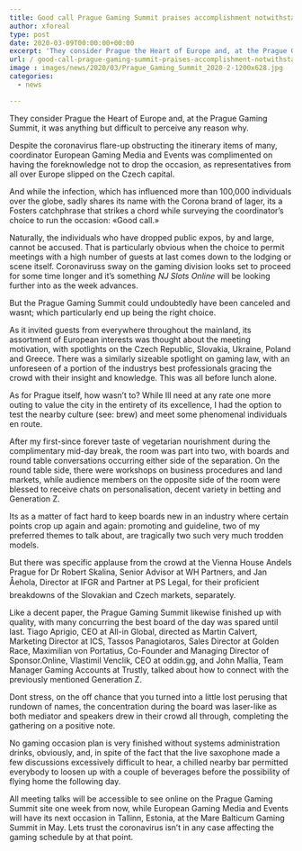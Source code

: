 ```yaml
---
title: Good call Prague Gaming Summit praises accomplishment notwithstanding coronavirus worries
author: xforeal 
type: post
date: 2020-03-09T00:00:00+00:00
excerpt: 'They consider Prague the Heart of Europe and, at the Prague Gaming Summit, it was anything but difficult to see why '
url: / good-call-prague-gaming-summit-praises-accomplishment-notwithstanding-coronavirus-worries/
image : images/news/2020/03/Prague_Gaming_Summit_2020-2-1200x628.jpg
categories:
  - news

---
```

They consider Prague the Heart of Europe and, at the Prague Gaming Summit, it was anything but difficult to perceive any reason why. 

Despite the coronavirus flare-up obstructing the itinerary items of many, coordinator European Gaming Media and Events was complimented on having the foreknowledge not to drop the occasion, as representatives from all over Europe slipped on the Czech capital. 

And while the infection, which has influenced more than 100,000 individuals over the globe, sadly shares its name with the Corona brand of lager, its a Fosters catchphrase that strikes a chord while surveying the coordinator&#8217;s choice to run the occasion: &#171;Good call.&#187; 

Naturally, the individuals who have dropped public expos, by and large, cannot be accused. That is particularly obvious when the choice to permit meetings with a high number of guests at last comes down to the lodging or scene itself. Coronaviruss sway on the gaming division looks set to proceed for some time longer and it&#8217;s something _NJ Slots Online_ will be looking further into as the week advances. 

But the Prague Gaming Summit could undoubtedly have been canceled and wasnt; which particularly end up being the right choice. 

As it invited guests from everywhere throughout the mainland, its assortment of European interests was thought about the meeting motivation, with spotlights on the Czech Republic, Slovakia, Ukraine, Poland and Greece. There was a similarly sizeable spotlight on gaming law, with an unforeseen of a portion of the industrys best professionals gracing the crowd with their insight and knowledge. This was all before lunch alone. 

As for Prague itself, how wasn&#8217;t to? While Ill need at any rate one more outing to value the city in the entirety of its excellence, I had the option to test the nearby culture (see: brew) and meet some phenomenal individuals en route. 

After my first-since forever taste of vegetarian nourishment during the complimentary mid-day break, the room was part into two, with boards and round table conversations occurring either side of the separation. On the round table side, there were workshops on business procedures and land markets, while audience members on the opposite side of the room were blessed to receive chats on personalisation, decent variety in betting and Generation Z. 

Its as a matter of fact hard to keep boards new in an industry where certain points crop up again and again: promoting and guideline, two of my preferred themes to talk about, are tragically two such very much trodden models. 

But there was specific applause from the crowd at the Vienna House Andels Prague for Dr Robert Skalina, Senior Advisor at WH Partners, and Jan Åehola, Director at IFGR and Partner at PS Legal, for their proficient breakdowns of the Slovakian and Czech markets, separately. 

Like a decent paper, the Prague Gaming Summit likewise finished up with quality, with many concurring the best board of the day was spared until last. Tiago Aprigio, CEO at All-in Global, directed as Martin Calvert, Marketing Director at ICS, Tassos Panagiotaros, Sales Director at Golden Race, Maximilian von Portatius, Co-Founder and Managing Director of Sponsor.Online, Vlastimil Venclik, CEO at oddin.gg, and John Mallia, Team Manager Gaming Accounts at Trustly, talked about how to connect with the previously mentioned Generation Z. 

Dont stress, on the off chance that you turned into a little lost perusing that rundown of names, the concentration during the board was laser-like as both mediator and speakers drew in their crowd all through, completing the gathering on a positive note. 

No gaming occasion plan is very finished without systems administration drinks, obviously, and, in spite of the fact that the live saxophone made a few discussions excessively difficult to hear, a chilled nearby bar permitted everybody to loosen up with a couple of beverages before the possibility of flying home the following day. 

All meeting talks will be accessible to see online on the Prague Gaming Summit site one week from now, while European Gaming Media and Events will have its next occasion in Tallinn, Estonia, at the Mare Balticum Gaming Summit in May. Lets trust the coronavirus isn&#8217;t in any case affecting the gaming schedule by at that point.